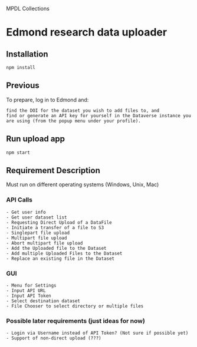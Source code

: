 MPDL Collections

# Edmond research data uploader

## Installation

    npm install


## Previous

To prepare, log in to Edmond and:

    find the DOI for the dataset you wish to add files to, and
    find or generate an API key for yourself in the Dataverse instance you are using (from the popup menu under your profile).

## Run upload app

    npm start


## Requirement	Description
	
Must run on different operating systems	 (Windows, Unix, Mac)

	
### API Calls	
    - Get user info
    - Get user dataset list	
    - Requesting Direct Upload of a DataFile	
    - Initiate a transfer of a file to S3	
    - Singlepart file upload	
    - Multipart file upload	
    - Abort multipart file upload	
    - Add the Uploaded file to the Dataset	
    - Add multiple Uploaded Files to the Dataset	
    - Replace an existing file in the Dataset	
	

### GUI	
    - Menu for Settings		
    - Input API URL	
    - Input API Token	
    - Select destination dataset
    - File Chooser to select directory or multiple files

 	
### Possible later requirements (just ideas for now)  
    - Login via Username instead of API Token? (Not sure if possible yet)  
    - Support of non-direct upload (???)
